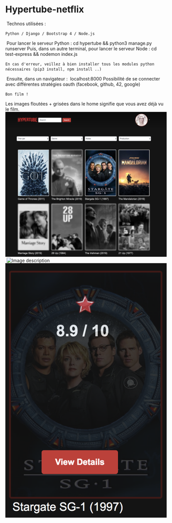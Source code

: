 # Hypertube-netflix
​
Technos utilisées : 
	
	Python / Django / Bootstrap 4 / Node.js
​
	Pour lancer le serveur Python : cd hypertube && python3 manage.py runserver
    Puis, dans un autre terminal, pour lancer le serveur Node : cd test-express && nodemon index.js
	
	En cas d'erreur, veillez à bien installer tous les modules python nécessaires (pip3 install, npm install ..)
​
Ensuite, dans un navigateur :
​
	localhost:8000
Possibilité de se connecter avec différentes stratégies oauth (facebook, github, 42, google)
	
	Bon film !
	
Les images floutées + grisées dans le home signifie que vous avez déjà vu le film.
​
![Image description](https://github.com/themarch/Hypertube-netflix-/blob/master/Screen%20Shot%202019-12-12%20at%2018.42.44.png)
​
![Image description](https://github.com/themarch/Hypertube-netflix-/blob/master/Screen%20Shot%202019-12-12%20at%2018.44.24.png)
​
![Image description](https://github.com/themarch/Hypertube-netflix-/blob/master/Screen%20Shot%202019-12-12%20at%2019.06.14.png)
